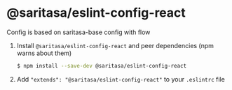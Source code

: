 # @saritasa/eslint-config-react

Config is based on saritasa-base config with flow
1. Install `@saritasa/eslint-config-react` and peer dependencies (npm warns about them) 

    ```sh
    $ npm install --save-dev @saritasa/eslint-config-react
    ```

2. Add `"extends": "@saritasa/eslint-config-react"` to your `.eslintrc` file
